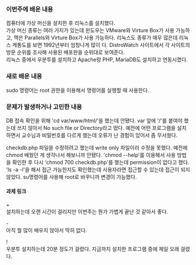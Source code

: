 <h3>이번주에 배운 내용</h3>
<p>
컴퓨터에 가상 머신을 설치한 후 리눅스를 설치했다. <br>
가상 머신 종류는 여러 가지가 있는데 윈도우는 VMware와 Virture Box가 사용 가능하고, 맥은 Parallels와 Virture Box가 사용 가능하다. 
리눅스도 종류가 매우 많은데 리눅스 계통도를 보면 1992년부터 엄청나게 많이 다. DistroWatch 사이트에서 각 사이트의 방문 순위를 조사해 사용된 배포판을 순위대로 보여준다. <br>
리눅스 중에서 우분투를 설치하고 Apache랑 PHP, MariaDB도 설치하고 연동시켰다. 
</p>

<h3>새로 배운 내용</h3>
<p>
sudo 명령어는 root 권한을 이용해서 명령어를 실행할 때 사용한다.
</p>
<p>

</p>

<p>
<h3>문제가 발생하거나 고민한 내용</h3>
DB 접속 확인을 위해 'cd var/www/html/'을 했는데 안됐다. var 앞에 '/'를 붙여야 했는데 쓰지 않아서 No such file or Directory라고 떴다.
예전에 어떤 프로그램을 설치하면서 교수님과 비밀번호를 다르게 했는데 오류가 난 경험이 있어서 좀 무서웠다. <br>
</p>
<p>
checkdb.php 파일을 수정하려고 했는데 write only 파일이라 수정을 못했다. 예전에 chmod 배웠던 게 생각나서 해보니까 안됐다. 'chmod --help'를 이용해서 사용 방법을 확인한 후 다시 'chmod 700 checkdb.php'를 했는데 permission이 없다고 했다. 'ls -a -l'을 해서 접근 가능한지도 확인했는데 사용자라면 접근할 수 있는데 접근이 되지 않았다. su명령어를 사용해 root로 바꾸니까 변경이 가능했다. 
</p>

<p>
<h4>과제 링크</h4>

</p>

<p>
  + <br>
  설치하는데 오랜 시간이 걸리지만 이번주는 뭔가 가볍게 끝난 것 같아서 좋다. 
  
  \- <br>
  아직 뭘 많이 배우지 않아서 딱히 없다.

  \! <br>
  우분투 설치하는데 20분 정도가 걸렸다. 지금까지 설치한 프로그램 중에 제일 오래 걸렸다. 

</p>
